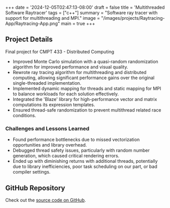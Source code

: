 +++
date = '2024-12-05T02:47:13-08:00'
draft = false
title = 'Multithreaded Software Raytracer'
tags = ["c++"]
summary = "Software ray tracer with support for multithreading and MPI."
image = "/images/projects/Raytracing-App/Raytracing-App.png"
main = true
+++

## Project Details

Final project for CMPT 433 - Distributed Computing

- Improved Monte Carlo simulation with a quasi-random randomization algorithm for improved performance and visual quality.
- Rewrote ray tracing algorithm for multithreading and distributed computing, allowing significant performance gains over the original single-threaded implementation.
- Implemented dynamic mapping for threads and static mapping for MPI to balance workloads for each solution effectively.
- Integrated the 'Blaze' library for high-performance vector and matrix computations its expression templates.
- Ensured thread-safe randomization to prevent multithread related race conditions.

### Challenges and Lessons Learned

- Found performance bottlenecks due to missed vectorization opportunities and library overhead.
- Debugged thread safety issues, particularly with random number generation, which caused critical rendering errors.
- Ended up with diminishing returns with additional threads, potentially due to library inefficiencies, poor task scheduling on our part, or bad compiler settings.

## GitHub Repository

Check out the [source code on GitHub](https://github.com/Lingo56/mpi-raytrace).
